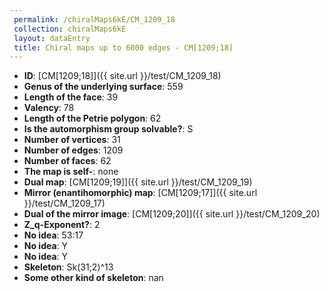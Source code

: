 ```yaml
--- 
 permalink: /chiralMaps6kE/CM_1209_18 
 collection: chiralMaps6kE
 layout: dataEntry
 title: Chiral maps up to 6000 edges - CM[1209;18]
---
```


- **ID**: [CM[1209;18]]({{ site.url }}/test/CM_1209_18)
- **Genus of the underlying surface**: 559
- **Length of the face**: 39
- **Valency**: 78
- **Length of the Petrie polygon**: 62
- **Is the automorphism group solvable?**: S
- **Number of vertices**: 31
- **Number of edges**: 1209
- **Number of faces**: 62
- **The map is self-**: none
- **Dual map**: [CM[1209;19]]({{ site.url }}/test/CM_1209_19)
- **Mirror (enantihomorphic) map**: [CM[1209;17]]({{ site.url }}/test/CM_1209_17)
- **Dual of the mirror image**: [CM[1209;20]]({{ site.url }}/test/CM_1209_20)
- **Z_q-Exponent?**: 2
- **No idea**:  53:17
- **No idea**: Y
- **No idea**: Y
- **Skeleton**: Sk(31;2)^13
- **Some other kind of skeleton**: nan
